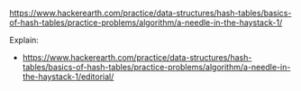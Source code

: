 https://www.hackerearth.com/practice/data-structures/hash-tables/basics-of-hash-tables/practice-problems/algorithm/a-needle-in-the-haystack-1/

Explain:

- https://www.hackerearth.com/practice/data-structures/hash-tables/basics-of-hash-tables/practice-problems/algorithm/a-needle-in-the-haystack-1/editorial/
